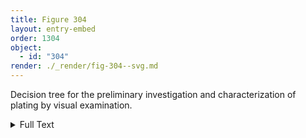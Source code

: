```yaml
---
title: Figure 304
layout: entry-embed
order: 1304
object:
  - id: "304"
render: ./_render/fig-304--svg.md
---
```


Decision tree for the preliminary investigation and characterization of plating by visual examination.

<div class="backmatter">

<details class="image-description">

<summary>Full Text</summary>

TK

</details>

</div>